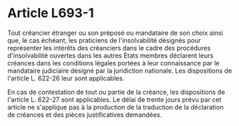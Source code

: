 # Article L693-1

Tout créancier étranger ou son préposé ou mandataire de son choix ainsi que, le cas échéant, les praticiens de l'insolvabilité désignés pour représenter les intérêts des créanciers dans le cadre des procédures d'insolvabilité ouvertes dans les autres Etats membres déclarent leurs créances dans les conditions légales portées à leur connaissance par le mandataire judiciaire désigné par la juridiction nationale. Les dispositions de l'article L. 622-26 leur sont applicables.

En cas de contestation de tout ou partie de la créance, les dispositions de l'article L. 622-27 sont applicables. Le délai de trente jours prévu par cet article ne s'applique pas à la production de la traduction de la déclaration de créances et des pièces justificatives demandées.
